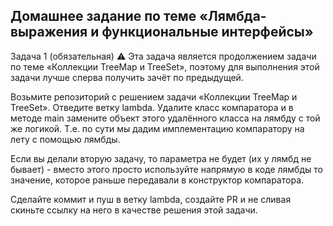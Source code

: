 ## Домашнее задание по теме «Лямбда-выражения и функциональные интерфейсы»

Задача 1 (обязательная)
⚠️ Эта задача является продолжением задачи по теме «Коллекции TreeMap и TreeSet», поэтому для выполнения этой задачи лучше сперва получить зачёт по предыдущей.

Возьмите репозиторий с решением задачи «Коллекции TreeMap и TreeSet». Отведите ветку lambda. Удалите класс компаратора и в методе main замените объект этого удалённого класса на лямбду с той же логикой. Т.е. по сути мы дадим имплементацию компаратору на лету с помощью лямбды.

Если вы делали вторую задачу, то параметра не будет (их у лямбд не бывает) - вместо этого просто используйте напрямую в коде лямбды то значение, которое раньше передавали в конструктор компаратора.

Сделайте коммит и пуш в ветку lambda, создайте PR и не сливая скиньте ссылку на него в качестве решения этой задачи.